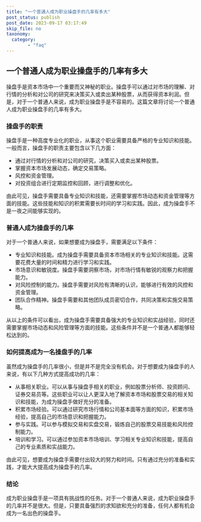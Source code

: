 ```yaml
---
title: "一个普通人成为职业操盘手的几率有多大"
post_status: publish
post_date: 2023-09-17 03:17:49
skip_file: no
taxonomy:
  category:
        - "faq"
---
```


## 一个普通人成为职业操盘手的几率有多大

操盘手是资本市场中一个重要而又神秘的职业。操盘手可以通过对市场的理解、对行情的分析和对公司的研究来决策买入或卖出某种股票，从而获得资本利润。但是，对于一个普通人来说，成为职业操盘手是不容易的。这篇文章将讨论一个普通人成为职业操盘手的几率有多大。

### 操盘手的职责

操盘手是一种高度专业化的职业，从事这个职业需要具备严格的专业知识和技能。一般而言，操盘手的职责主要包含以下几方面：

- 通过对行情的分析和对公司的研究，决策买入或卖出某种股票。
- 掌握资本市场发展动态，确定交易策略。
- 风控和资金管理。
- 对投资组合进行定期监控和回顾，进行调整和优化。

由此可见，操盘手需要具备专业知识和技能，还需要掌握市场动态和资金管理等方面的技能。这些技能和知识的积累需要长时间的学习和实践。因此，成为操盘手不是一夜之间能够实现的。

### 普通人成为操盘手的几率

对于一个普通人来说，如果想要成为操盘手，需要满足以下条件：

- 专业知识和技能。成为操盘手需要具备资本市场相关的专业知识和技能。这需要花费大量的时间和精力进行学习和实践。
- 市场意识和敏锐度。操盘手需要洞察市场，对市场行情有敏锐的观察力和把握能力。
- 对风险控制的能力。操盘手需要对风险有清晰的认识，能够进行有效的风控和资金管理。
- 团队合作精神。操盘手需要和其他团队成员密切合作，共同决策和实施交易策略。

从以上的条件可以看出，成为操盘手需要具备强大的专业知识和实战经验，同时还需要掌握市场动态和风险管理等方面的技能。这些条件并不是一个普通人都能够轻松达到的。

### 如何提高成为一名操盘手的几率

虽然成为操盘手的几率很小，但是并不是完全没有机会。对于想要成为操盘手的人来说，有以下几种方式提高成功的几率：

- 从事相关职业。可以从事与操盘手相关的职业，例如股票分析师、投资顾问、证券交易员等。这些职业可以让人更深入地了解资本市场和股票交易的相关知识和技能，为成为操盘手做好充分的准备。
- 积累市场经验。可以通过研究市场行情和公司基本面等方面的知识，积累市场经验，提高自己的市场意识和把握能力。
- 参与实践。可以参与模拟交易和实盘交易，锻炼自己的股票交易技能和风险控制能力。
- 培训和学习。可以通过参加资本市场培训、学习相关专业知识和技能，提高自己的专业素质和实战能力。

由此可见，想要成为操盘手需要付出较大的努力和时间。只有通过充分的准备和实践，才能大大提高成为操盘手的几率。

### 结论

成为职业操盘手是一项具有挑战性的任务。对于一个普通人来说，成为职业操盘手的几率并不是很大。但是，只要具备强烈的求知欲和充分的准备，任何人都有机会成为一名出色的操盘手。
